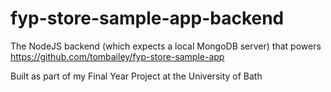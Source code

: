 # fyp-store-sample-app-backend

The NodeJS backend (which expects a local MongoDB server) that powers https://github.com/tombailey/fyp-store-sample-app

Built as part of my Final Year Project at the University of Bath
